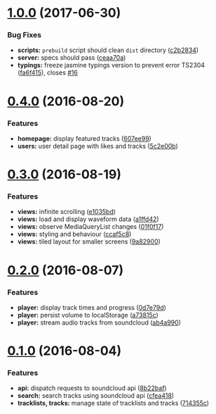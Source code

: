 <a name="1.0.0"></a>
# [1.0.0](https://github.com/r-park/soundcloud-ngrx/compare/v0.4.0...v1.0.0) (2017-06-30)


### Bug Fixes

* **scripts:** `prebuild` script should clean `dist` directory ([c2b2834](https://github.com/r-park/soundcloud-ngrx/commit/c2b2834))
* **server:** specs should pass ([ceaa70a](https://github.com/r-park/soundcloud-ngrx/commit/ceaa70a))
* **typings:** freeze jasmine typings version to prevent error TS2304 ([fa6f415](https://github.com/r-park/soundcloud-ngrx/commit/fa6f415)), closes [#16](https://github.com/r-park/soundcloud-ngrx/issues/16)



<a name="0.4.0"></a>
# [0.4.0](https://github.com/r-park/soundcloud-ngrx/compare/v0.3.0...v0.4.0) (2016-08-20)


### Features

* **homepage:** display featured tracks ([607ee99](https://github.com/r-park/soundcloud-ngrx/commit/607ee99))
* **users:** user detail page with likes and tracks ([5c2e00b](https://github.com/r-park/soundcloud-ngrx/commit/5c2e00b))



<a name="0.3.0"></a>
# [0.3.0](https://github.com/r-park/soundcloud-ngrx/compare/v0.2.0...v0.3.0) (2016-08-19)


### Features

* **views:** infinite scrolling ([e1035bd](https://github.com/r-park/soundcloud-ngrx/commit/e1035bd))
* **views:** load and display waveform data ([a1ffd42](https://github.com/r-park/soundcloud-ngrx/commit/a1ffd42))
* **views:** observe MediaQueryList changes ([01f0f17](https://github.com/r-park/soundcloud-ngrx/commit/01f0f17))
* **views:** styling and behaviour ([ccaf5c8](https://github.com/r-park/soundcloud-ngrx/commit/ccaf5c8))
* **views:** tiled layout for smaller screens ([9a82900](https://github.com/r-park/soundcloud-ngrx/commit/9a82900))



<a name="0.2.0"></a>
# [0.2.0](https://github.com/r-park/soundcloud-ngrx/compare/v0.1.0...v0.2.0) (2016-08-07)


### Features

* **player:** display track times and progress ([0d7e79d](https://github.com/r-park/soundcloud-ngrx/commit/0d7e79d))
* **player:** persist volume to localStorage ([a73815c](https://github.com/r-park/soundcloud-ngrx/commit/a73815c))
* **player:** stream audio tracks from soundcloud ([ab4a990](https://github.com/r-park/soundcloud-ngrx/commit/ab4a990))



<a name="0.1.0"></a>
# [0.1.0](https://github.com/r-park/soundcloud-ngrx/compare/8b22baf...v0.1.0) (2016-08-04)


### Features

* **api:** dispatch requests to soundcloud api ([8b22baf](https://github.com/r-park/soundcloud-ngrx/commit/8b22baf))
* **search:** search tracks using soundcloud api ([cfea418](https://github.com/r-park/soundcloud-ngrx/commit/cfea418))
* **tracklists, tracks:** manage state of tracklists and tracks ([714355c](https://github.com/r-park/soundcloud-ngrx/commit/714355c))



